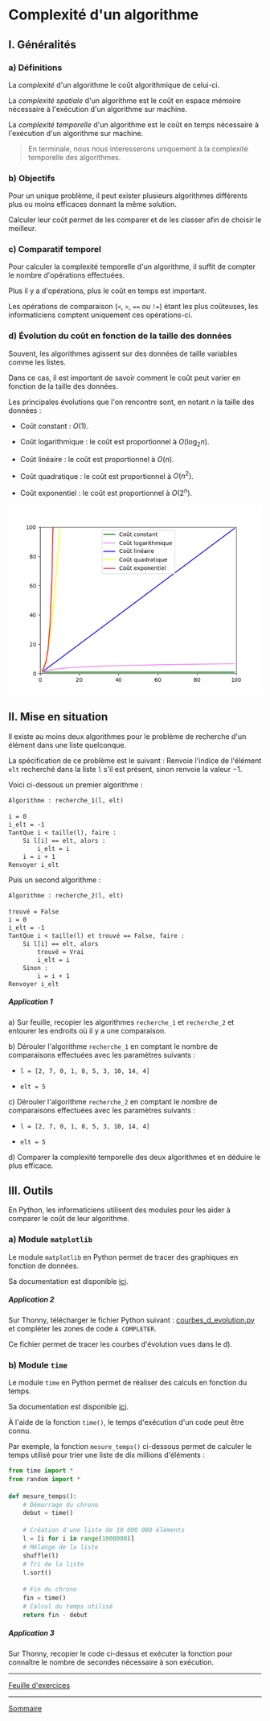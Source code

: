 # Complexité d'un algorithme

## I. Généralités

### a) Définitions

La *complexité* d'un algorithme le coût algorithmique de celui-ci.

La *complexité spatiale* d'un algorithme est le coût en espace mémoire nécessaire à l'exécution d'un algorithme sur machine.

La *complexité temporelle* d'un algorithme est le coût en temps nécessaire à l'exécution d'un algorithme sur machine.

> En terminale, nous nous interesserons uniquement à la complexité temporelle des algorithmes.

### b) Objectifs

Pour un unique problème, il peut exister plusieurs algorithmes différents plus ou moins efficaces donnant la même solution.

Calculer leur coût permet de les comparer et de les classer afin de choisir le meilleur.

### c) Comparatif temporel

Pour calculer la complexité temporelle d'un algorithme, il suffit de compter le nombre d'opérations effectuées.

Plus il y a d'opérations, plus le coût en temps est important.

Les opérations de comparaison (`<`, `>`, `==` ou `!=`) étant les plus coûteuses, les informaticiens comptent uniquement ces opérations-ci.

### d) Évolution du coût en fonction de la taille des données

Souvent, les algorithmes agissent sur des données de taille variables comme les listes.

Dans ce cas, il est important de savoir comment le coût peut varier en fonction de la taille des données.

Les principales évolutions que l'on rencontre sont, en notant $n$ la taille des données :

- Coût constant : $O(1)$.

- Coût logarithmique : le coût est proportionnel à $O(\log_2 n)$.

- Coût linéaire : le coût est proportionnel à $O(n)$.

- Coût quadratique : le coût est proportionnel à $O(n^2)$.

- Coût exponentiel : le coût est proportionnel à $O(2^n)$.

![image](./img/complexites.png)

## II. Mise en situation

Il existe au moins deux algorithmes pour le problème de recherche d'un élément dans une liste quelconque.

La spécification de ce problème est le suivant : Renvoie l'indice de l'élément `elt` recherché dans la liste `l` s'il est présent, sinon renvoie la valeur $-1$.

Voici ci-dessous un premier algorithme :

```
Algorithme : recherche_1(l, elt)

i = 0
i_elt = -1
TantQue i < taille(l), faire :
    Si l[i] == elt, alors :
        i_elt = i
    i = i + 1
Renvoyer i_elt
```

Puis un second algorithme :

```
Algorithme : recherche_2(l, elt)

trouvé = False
i = 0
i_elt = -1
TantQue i < taille(l) et trouvé == False, faire :
    Si l[i] == elt, alors
        trouvé = Vrai
        i_elt = i
    Sinon :
        i = i + 1
Renvoyer i_elt
```

##### Application 1

a) Sur feuille, recopier les algorithmes `recherche_1` et `recherche_2` et entourer les endroits où il y a une comparaison.

b) Dérouler l'algorithme `recherche_1` en comptant le nombre de comparaisons effectuées avec les paramètres suivants : 

- `l = [2, 7, 0, 1, 8, 5, 3, 10, 14, 4]`

- `elt = 5`

c) Dérouler l'algorithme `recherche_2` en comptant le nombre de comparaisons effectuées avec les paramètres suivants : 

- `l = [2, 7, 0, 1, 8, 5, 3, 10, 14, 4]`

- `elt = 5`

d) Comparer la complexité temporelle des deux algorithmes et en déduire le plus efficace.

## III. Outils

En Python, les informaticiens utilisent des modules pour les aider à comparer le coût de leur algorithme.

### a) Module `matplotlib`

Le module `matplotlib` en Python permet de tracer des graphiques en fonction de données.

Sa documentation est disponible [ici](https://matplotlib.org/stable/tutorials/pyplot.html).

##### Application 2

Sur Thonny, télécharger le fichier Python suivant : [courbes_d_evolution.py](./src/courbes_d_evolution.py) et compléter les zones de code `A COMPLETER`.

Ce fichier permet de tracer les courbes d'évolution vues dans le d).

### b) Module `time`

Le module `time` en Python permet de réaliser des calculs en fonction du temps.

Sa documentation est disponible [ici](https://docs.python.org/fr/3/library/time.html#).

À l'aide de la fonction `time()`, le temps d'exécution d'un code peut être connu.

Par exemple, la fonction `mesure_temps()` ci-dessous permet de calculer le temps utilisé pour trier une liste de dix millions d'éléments :

```python
from time import *
from random import *

def mesure_temps():
    # Démarrage du chrono
    debut = time()
    
    # Création d'une liste de 10 000 000 éléments
    l = [i for i in range(1000000)]
    # Mélange de la liste
    shuffle(l)
    # Tri de la liste
    l.sort()
    
    # Fin du chrono
    fin = time()
    # Calcul du temps utilisé
    return fin - debut
```

##### Application 3

Sur Thonny, recopier le code ci-dessus et exécuter la fonction pour connaître le nombre de secondes nécessaire à son exécution.

___________

[Feuille d'exercices](./Exercices/Exercice_complexité.md)

___________

[Sommaire](./../README.md)